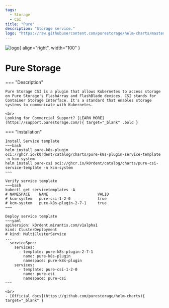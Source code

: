 ```yaml
---
tags:
  - Storage 
  - CSI
title: "Pure"
description: "Storage service."
logo: "https://raw.githubusercontent.com/purestorage/helm-charts/master/pure-csi/pure-storage.png"
---
```

![logo](https://raw.githubusercontent.com/purestorage/helm-charts/master/pure-csi/pure-storage.png){ align="right", width="100" }
# Pure Storage

=== "Description"

    Pure Storage CSI is a plugin that allows Kubernetes to access storage on Pure Storage's FlashArray and FlashBlade devices. CSI stands for Container Storage Interface. It's a standard that enables storage systems to communicate with Kubernetes.

    <br>
    Looking for Commercial Support? [LEARN MORE](https://support.purestorage.com/){ target="_blank" .bold }
    

=== "Installation"

    Install Service template
    ~~~bash
    helm install pure-k8s-plugin oci://ghcr.io/k0rdent/catalog/charts/pure-k8s-plugin-service-template -n kcm-system
    helm install pure-csi oci://ghcr.io/k0rdent/catalog/charts/pure-csi-service-template -n kcm-system
    ~~~

    Verify service template
    ~~~bash
    kubectl get servicetemplates -A
    # NAMESPACE    NAME                      VALID
    # kcm-system   pure-csi-1-2-0            true
    # kcm-system   pure-k8s-plugin-2-7-1     true
    ~~~

    Deploy service template
    ~~~yaml
    apiVersion: k0rdent.mirantis.com/v1alpha1
    kind: ClusterDeployment
    # kind: MultiClusterService
    ...
      serviceSpec:
        services:
          - template: pure-k8s-plugin-2-7-1
            name: pure-k8s-plugin
            namespace: pure-k8s-plugin
        services:
          - template: pure-csi-1-2-0
            name: pure-csi
            namespace: pure-csi
    ~~~

    <br>
    - [Official docs](https://github.com/purestorage/helm-charts){ target="_blank" }
